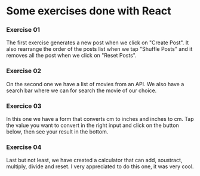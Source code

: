# Some exercises done with React

### Exercise 01

The first exercise generates a new post when we click on "Create Post". It also rearrange the order of the posts list when we tap "Shuffle Posts" and it removes all the post when we click on "Reset Posts".

### Exercise 02

On the second one we have a list of movies from an API. We also have a search bar where we can for search the movie of our choice.

### Exercice 03

In this one we have a form that converts cm to inches and inches to cm. Tap the value you want to convert in the right input and click on the button below, then see your result in the bottom.

### Exercise 04

Last but not least, we have created a calculator that can add, soustract, multiply, divide and reset.
I very appreciated to do this one, it was very cool.
